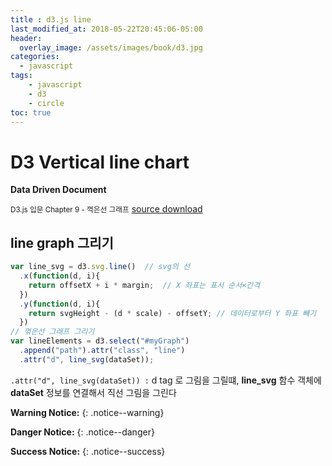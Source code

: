 ```yaml
---
title : d3.js line
last_modified_at: 2018-05-22T20:45:06-05:00
header:
  overlay_image: /assets/images/book/d3.jpg
categories:
  - javascript
tags: 
    - javascript
    - d3
    - circle
toc: true    
---
```


# D3 Vertical line chart
**Data Driven Document**

<small>D3.js 입문 Chapter 9 - 꺽은선 그래프</small>
[source download](https://freelec.co.kr/m-datacenter/?board_name=DataCenter2&order_by=fn_pid&order_type=desc&board_page=4&list_type=list&vid=55)


## line graph 그리기


```javascript
var line_svg = d3.svg.line()  // svg의 선
  .x(function(d, i){
    return offsetX + i * margin;  // X 좌표는 표시 순서×간격
  })
  .y(function(d, i){
    return svgHeight - (d * scale) - offsetY; // 데이터로부터 Y 좌표 빼기
  })
// 꺾은선 그래프 그리기
var lineElements = d3.select("#myGraph")
  .append("path").attr("class", "line")
  .attr("d", line_svg(dataSet));
```

`.attr("d", line_svg(dataSet)) :`  d tag 로 그림을 그릴떄, **line_svg** 함수 객체에 **dataSet** 정보를 연결해서 직선 그림을 그린다


**Warning Notice:**
{: .notice--warning} 

**Danger Notice:**
{: .notice--danger}

**Success Notice:**
{: .notice--success}   